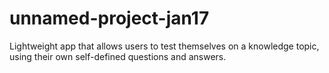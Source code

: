 # unnamed-project-jan17
Lightweight app that allows users to test themselves on a knowledge topic, using their own self-defined questions and answers.

